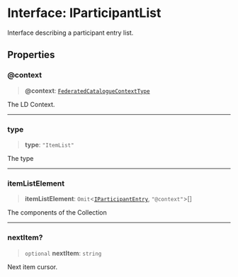# Interface: IParticipantList

Interface describing a participant entry list.

## Properties

### @context

> **@context**: [`FederatedCatalogueContextType`](../type-aliases/FederatedCatalogueContextType.md)

The LD Context.

***

### type

> **type**: `"ItemList"`

The type

***

### itemListElement

> **itemListElement**: `Omit`\<[`IParticipantEntry`](IParticipantEntry.md), `"@context"`\>[]

The components of the Collection

***

### nextItem?

> `optional` **nextItem**: `string`

Next item cursor.
